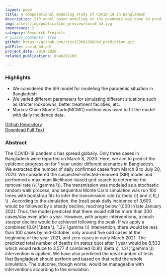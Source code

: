 ```yaml
---
layout: page
title: A computational modeling study of COVID-19 in Bangladesh
description: SIR model based modeling of the pandemic was done to predict the pandemic situation in Bangladesh.
img: assets/img/publication_preview/covid_bd.jpg
importance: 2
category: Research Projects
# giscus_comments: true
github: https://github.com/rizvi23061998/bd_prediction.git
pdfFile: covid_bd.pdf 
project_date: 2019-2020
related_publications: Khan2021bd

---
```

<h3>Highlights</h3>
<ul>
    <li>We considered the SIR model for modeling the pandemic situation in Bangladesh</li>
    <li>We varied different parameters for simulating different situations such as stricter lockdowns, better treatment facilities, etc.
    </li>
    <li> Markov Chain Monte Carlo(MCMC) method was used to fit the model with daily incidence data.
    </li>
</ul>

<a href='{{ page.github }}'> Github Repository </a>
<br>
<a href='/assets/pdf/covid_bd.pdf'>Download Full Text</a>

<h3>Abstract</h3>
<p>
The COVID-19 pandemic has spread globally. Only three cases in Bangladesh were reported on March 8, 2020. Here, we aim to predict the epidemic progression for 1 year under different scenarios in Bangladesh. We extracted the number of daily confirmed cases from March 8 to July 20, 2020. We considered the suspected-infected-removed (SIR) model and performed a maximum likelihood-based grid search to determine the removal rate (\( \gamma \)). The transmission was modeled as a stochastic random walk process, and sequential Monte Carlo simulation was run 100 times with bootstrap fits to infer the transmission rate (\( \beta \)) and \( R_t \) . According to the simulation, the (real) peak daily incidence of 3,600 would be followed by a steady decline, reaching below 1,000 in late January 2021. Thus, the model predicted that there would still be more than 300 cases/day even after a year. However, with proper interventions, a much steeper decline would be achieved following the peak. If we apply a combined (0.8\( \beta \), 1.2\( \gamma \)) intervention, there would be less than 100 cases by mid-October, only around five odd cases at the beginning of the year 2021, and zero cases in early March 2021. The predicted total number of deaths (in status quo) after 1 year would be 8,533 which would reduce to 3,577 if combined (0.8\( \beta \), 1.2\( \gamma \)) intervention is applied. We have also predicted the ideal number of tests that Bangladesh should perform and based on that redid the whole simulation. The outcome, though worse, would be manageable with interventions according to the simulation.
</p>